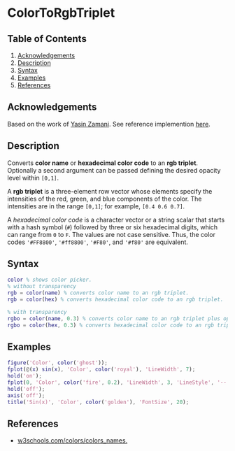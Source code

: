 # ColorToRgbTriplet

## Table of Contents

1. [Acknowledgements](#acknowledgements)
2. [Description](#description)
3. [Syntax](#syntax)
4. [Examples](#examples)
5. [References](#references)

## Acknowledgements

Based on the work of [Yasin Zamani](https://www.mathworks.com/matlabcentral/profile/authors/14373174-yasin-zamani). See reference implemention [here](https://www.mathworks.com/matlabcentral/fileexchange/71273-color).

## Description

Converts **color name** or **hexadecimal color code** to an **rgb triplet**. Optionally a second argument can be passed defining the desired opacity level within `[0,1]`.

A **rgb triplet** is a three-element row vector whose elements specify the intensities of the red, green, and blue components of the color. The intensities are in the range `[0,1]`; for example, `[0.4 0.6 0.7]`.

A *hexadecimal color code* is a character vector or a string scalar that starts with a hash symbol (`#`) followed by three or six hexadecimal digits, which can range from `0` to `F`. The values are not case sensitive. Thus, the color codes `'#FF8800'`, `'#ff8800'`, `'#F80'`, and `'#f80'` are equivalent.

## Syntax

```matlab
color % shows color picker.
% without transparency
rgb = color(name) % converts color name to an rgb triplet.
rgb = color(hex) % converts hexadecimal color code to an rgb triplet.

% with transparency
rgbo = color(name, 0.3) % converts color name to an rgb triplet plus opacity.
rgbo = color(hex, 0.3) % converts hexadecimal color code to an rgb triplet plus opacity.
```

## Examples

```matlab
figure('Color', color('ghost'));
fplot(@(x) sin(x), 'Color', color('royal'), 'LineWidth', 7);
hold('on');
fplot(0, 'Color', color('fire', 0.2), 'LineWidth', 3, 'LineStyle', '--');
hold('off');
axis('off');
title('Sin(x)', 'Color', color('golden'), 'FontSize', 20);
```

## References

- [w3schools.com/colors/colors_names.](w3schools.com/colors/colors_names.asp)
